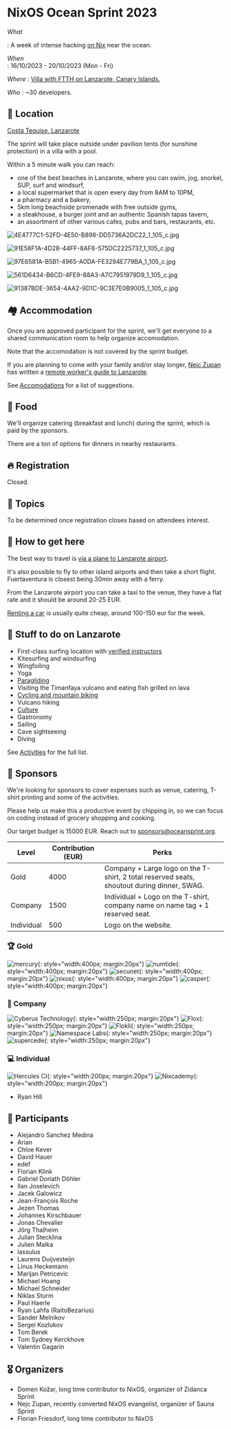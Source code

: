 # NixOS Ocean Sprint 2023

*What*

:    A week of intense hacking [on Nix](https://nix.dev) near the ocean.

*When*          
:    16/10/2023 - 20/10/2023 (Mon - Fri)  

*Where*
:    [Villa with FTTH on Lanzarote, Canary Islands.](https://house.niteo.co/)

*Who* 
:    ~30 developers.

## 📍 Location

[Costa Tequise, Lanzarote](https://goo.gl/maps/etSV5TSRLdFtDAX67)

The sprint will take place outside under pavilion tents (for sunshine protection) in a villa with a pool.

Within a 5 minute walk you can reach:

- one of the best beaches in Lanzarote, where you can swim, jog, snorkel, SUP, surf and windsurf,
- a local supermarket that is open every day from 8AM to 10PM,
- a pharmacy and a bakery,
- 5km long beachside promenade with free outside gyms,
- a steakhouse, a burger joint and an authentic Spanish tapas tavern,
- an assortment of other various cafes, pubs and bars, restaurants, etc.

![4E4777C1-52FD-4E50-B898-DD5736A2DC22_1_105_c.jpg](/assets/2022-2/4E4777C1-52FD-4E50-B898-DD5736A2DC22_1_105_c.jpg)

![91E58F1A-4D28-44FF-8AF6-575DC2225737_1_105_c.jpg](/assets/2022-2/91E58F1A-4D28-44FF-8AF6-575DC2225737_1_105_c.jpg)

![97E6581A-B5B1-4965-A0DA-FE3294E779BA_1_105_c.jpg](/assets/2022-2/97E6581A-B5B1-4965-A0DA-FE3294E779BA_1_105_c.jpg)

![561D6434-B6CD-4FE9-88A3-A7C7951979D9_1_105_c.jpg](/assets/2022-2/561D6434-B6CD-4FE9-88A3-A7C7951979D9_1_105_c.jpg)

![91387BDE-3654-4AA2-9D1C-9C3E7E0B9005_1_105_c.jpg](/assets/2022-2/91387BDE-3654-4AA2-9D1C-9C3E7E0B9005_1_105_c.jpg)

## 🏘️ Accommodation

Once you are approved participant for the sprint, we'll get everyone to a shared communication room to help organize accomodation.

Note that the accomodation is not covered by the sprint budget.

If you are planning to come with your family and/or stay longer, [Nejc Zupan](https://twitter.com/nzupan) has written a [remote worker's guide to Lanzarote](https://github.com/zupo/awesome-lanzarote).

See [Accomodations](./accomodation.md) for a list of suggestions.

## 🍲 Food

We'll organize catering (breakfast and lunch) during the sprint, which is paid by the sponsors.

There are a ton of options for dinners in nearby restaurants.

## 🔥 Registration

Closed.

## 🧵 Topics

To be determined once registration closes based on attendees interest.

## 🛬 How to get here

The best way to travel is [via a plane to Lanzarote airport](https://www.flightconnections.com/flights-to-lanzarote-arrecife-ace). 

It's also possible to fly to other island airports and then take a short flight. Fuertaventura is closest being 30min away with a ferry.

From the Lanzarote airport you can take a taxi to the venue, they have a flat rate and it should be around 20-25 EUR.

[Renting a car](https://autoreisen.com/) is usually quite cheap, around 100-150 eur for the week.

## 🥳 Stuff to do on Lanzarote

- First-class surfing location with [verified instructors](http://www.watermanlanzarote.com/)
- Kitesurfing and windsurfing
- Wingfoiling
- Yoga
- [Paragliding](https://www.famaraiso.es/)
- Visiting the Timanfaya vulcano and eating fish grilled on lava
- [Cycling and mountain biking](https://www.tripadvisor.com/Attractions-g187477-Activities-c61-t214-Lanzarote_Canary_Islands.html)
- Vulcano hiking
- [Culture](https://en.wikipedia.org/wiki/C%C3%A9sar_Manrique)
- Gastronomy
- Sailing
- Cave sightseeing
- Diving

See [Activities](./activities.md) for the full list.

## 💙 Sponsors

We're looking for sponsors to cover expenses such as venue, catering, T-shirt printing and some of the activities.

Please help us make this a productive event by chipping in, so we can focus on coding instead of grocery shopping and cooking.

Our target budget is 15000 EUR. Reach out to [sponsors@oceansprint.org](mailto:sponsors@oceansprint.org).

| Level      | Contribution (EUR) | Perks                        |
|------------|--------------------|--------------------------------------------------------------------------------------------|
| Gold       | 4000               | Company + Large logo on the T-shirt, 2 total reserved seats, shoutout during dinner, SWAG. |
| Company    | 1500               | Individual + Logo on the T-shirt, company name on name tag + 1 reserved seat.              |
| Individual | 500                | Logo on the website.                                                                       |

### 🏆 Gold

![mercury](./assets/logos/mercury.svg){: style="width:400px; margin:20px"}
![numtide](./assets/logos/numtide.svg){: style="width:400px; margin:20px"}
![secunet](./assets/logos/secunet.svg){: style="width:400px; margin:20px"}
![nixos](./assets/logos/nixos.svg){: style="width:400px; margin:20px"}
![casper](./assets/logos/casper.svg){: style="width:400px; margin:20px"}

### 🏢 Company

![Cyberus Technology](./assets/logos/cyberus.svg){: style="width:250px; margin:20px"}
![Flox](./assets/logos/flox.svg){: style="width:250px; margin:20px"}
![Flokli](./assets/logos/flokli.svg){: style="width:250px; margin:20px"}
![Namespace Labs](./assets/logos/namespace.svg){: style="width:250px; margin:20px"}
![supercede](./assets/logos/supercede.svg){: style="width:250px; margin:20px"}

### 💻 Individual

![Hercules CI](./assets/2022-2/hercules-logo-rendered-960.png){: style="width:200px; margin:20px"}
![Nixcademy](./assets/logos/nixcademy.svg){: style="width:200px; margin:20px"}

- Ryan Hill


## 🧑 Participants

- Alejandro Sanchez Medina
- Arian
- Chloe Kever
- David Hauer
- edef
- Florian Klink
- Gabriel Doriath Döhler
- Ilan Joselevich
- Jacek Galowicz
- Jean-François Roche
- Jezen Thomas
- Johannes Kirschbauer
- Jonas Chevalier
- Jörg Thalheim
- Julian Stecklina
- Julien Malka
- lassulus
- Laurens Duijvesteijn
- Linus Heckemann
- Marijan Petricevic
- Michael Hoang
- Michael Schneider
- Niklas Sturm
- Paul Haerle
- Ryan Lahfa (RaitoBezarius)
- Sander Melnikov
- Sergei Kozlukov
- Tom Berek
- Tom Sydney Kerckhove
- Valentin Gagarin

## 🎖️ Organizers

- Domen Kožar, long time contributor to NixOS, organizer of Zidanca Sprint
- Nejc Zupan, recently converted NixOS evangelist, organizer of Sauna Sprint
- Florian Friesdorf, long time contributor to NixOS
